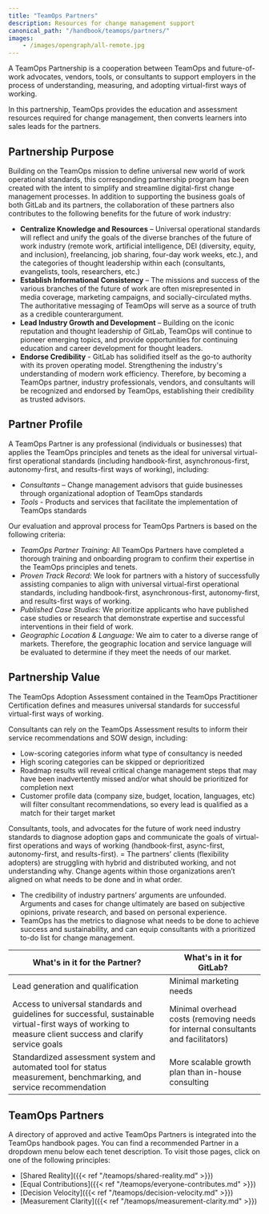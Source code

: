 ```yaml
---
title: "TeamOps Partners"
description: Resources for change management support
canonical_path: "/handbook/teamops/partners/"
images:
    - /images/opengraph/all-remote.jpg
---
```


A TeamOps Partnership is a cooperation between TeamOps and future-of-work advocates, vendors, tools, or consultants to support employers in the process of understanding, measuring, and adopting virtual-first ways of working.

In this partnership, TeamOps provides the education and assessment resources required for change management, then converts learners into sales leads for the partners.


## Partnership Purpose

Building on the TeamOps mission to define universal new world of work operational standards, this corresponding partnership program has been created with the intent to simplify and streamline digital-first change management processes. In addition to supporting the business goals of both GitLab and its partners, the collaboration of these partners also contributes to the following benefits for the future of work industry:
- **Centralize Knowledge and Resources** – Universal operational standards will reflect and unify the goals of the diverse branches of the future of work industry (remote work, artificial intelligence, DEI (diversity, equity, and inclusion), freelancing, job sharing, four-day work weeks, etc.), and the categories of thought leadership within each (consultants, evangelists, tools, researchers, etc.)
- **Establish Informational Consistency** – The missions and success of the various branches of the future of work are often misrepresented in media coverage, marketing campaigns, and socially-circulated myths. The authoritative messaging of TeamOps will serve as a source of truth as a credible counterargument.
- **Lead Industry Growth and Development** – Building on the iconic reputation and thought leadership of GitLab, TeamOps will continue to pioneer emerging topics, and provide opportunities for continuing education and career development for thought leaders.
- **Endorse Credibility** -  GitLab has solidified itself as the go-to authority with its proven operating model. Strengthening the industry's understanding of modern work efficiency. Therefore, by becoming a TeamOps partner, industry professionals, vendors, and consultants will be recognized and endorsed by TeamOps, establishing their credibility as trusted advisors.


## Partner Profile

A TeamOps Partner is any professional (individuals or businesses) that applies the TeamOps principles and tenets as the ideal for universal virtual-first operational standards (including handbook-first, asynchronous-first, autonomy-first, and results-first ways of working), including:
- *Consultants* – Change management advisors that guide businesses through organizational adoption of TeamOps standards
- *Tools* - Products and services that facilitate the implementation of TeamOps standards

Our evaluation and approval process for TeamOps Partners is based on the following criteria:
- *TeamOps Partner Training:* All TeamOps Partners have completed a thorough training and onboarding program to confirm their expertise in the TeamOps principles and tenets.
- *Proven Track Record:* We look for partners with a history of successfully assisting companies to align with universal virtual-first operational standards, including handbook-first, asynchronous-first, autonomy-first, and results-first ways of working.
- *Published Case Studies:* We prioritize applicants who have published case studies or research that demonstrate expertise and successful interventions in their field of work.
- *Geographic Location & Language:* We aim to cater to a diverse range of markets. Therefore, the geographic location and service language will be evaluated to determine if they meet the needs of our market.


## Partnership Value

The TeamOps Adoption Assessment contained in the TeamOps Practitioner Certification defines and measures universal standards for successful virtual-first ways of working.

Consultants can rely on the TeamOps Assessment results to inform their service recommendations and SOW design, including:
- Low-scoring categories inform what type of consultancy is needed
- High scoring categories can be skipped or deprioritized
- Roadmap results will reveal critical change management steps that may have been inadvertently missed and/or what should be prioritized for completion next
- Customer profile data (company size, budget, location, languages, etc) will filter consultant recommendations, so every lead is qualified as a match for their target market

Consultants, tools, and advocates for the future of work need industry standards to diagnose adoption gaps and communicate the goals of virtual-first operations and ways of working (handbook-first, async-first, autonomy-first, and results-first).
= The partners’  clients (flexibility adopters) are struggling with hybrid and distributed working, and not understanding why. Change agents within those organizations aren’t aligned on what needs to be done and in what order.
- The credibility of industry partners’ arguments are unfounded. Arguments and cases for change ultimately are based on subjective opinions, private research, and based on personal experience.
- TeamOps has the metrics to diagnose what needs to be done to achieve success and sustainability, and can equip consultants with a prioritized to-do list for change management.

| What's in it for the Partner? | What's in it for GitLab? |
| ----- | ----- |
| Lead generation and qualification | Minimal marketing needs |
| Access to universal standards and guidelines for successful, sustainable virtual-first ways of working to measure client success and clarify service goals | Minimal overhead costs (removing needs for internal consultants and facilitators) |
| Standardized assessment system and automated tool for status measurement, benchmarking, and service recommendation | More scalable growth plan than in-house consulting |


## TeamOps Partners

A directory of approved and active TeamOps Partners is integrated into the TeamOps handbook pages. You can find a recommended Partner in a dropdown menu below each tenet description. To visit those pages, click on one of the following principles:
- [Shared Reality]({{< ref "/teamops/shared-reality.md" >}})
- [Equal Contributions]({{< ref "/teamops/everyone-contributes.md" >}})
- [Decision Velocity]({{< ref "/teamops/decision-velocity.md" >}})
- [Measurement Clarity]({{< ref "/teamops/measurement-clarity.md" >}})
